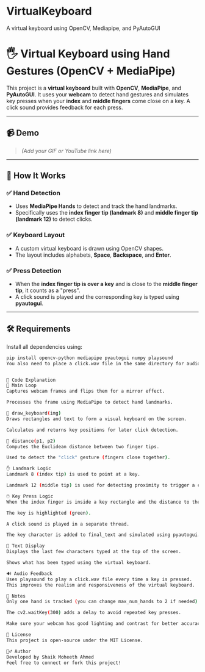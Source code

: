 # VirtualKeyboard
A virtual keyboard using OpenCV, Mediapipe, and PyAutoGUI

# 🖐️ Virtual Keyboard using Hand Gestures (OpenCV + MediaPipe)

This project is a **virtual keyboard** built with **OpenCV**, **MediaPipe**, and **PyAutoGUI**. It uses your **webcam** to detect hand gestures and simulates key presses when your **index** and **middle fingers** come close on a key. A click sound provides feedback for each press.

---

## 📹 Demo
> *(Add your GIF or YouTube link here)*

---

## 🧠 How It Works

### ✅ Hand Detection
- Uses **MediaPipe Hands** to detect and track the hand landmarks.
- Specifically uses the **index finger tip (landmark 8)** and **middle finger tip (landmark 12)** to detect clicks.

### ✅ Keyboard Layout
- A custom virtual keyboard is drawn using OpenCV shapes.
- The layout includes alphabets, **Space**, **Backspace**, and **Enter**.

### ✅ Press Detection
- When the **index finger tip is over a key** and is close to the **middle finger tip**, it counts as a "press".
- A click sound is played and the corresponding key is typed using **pyautogui**.

---

## 🛠️ Requirements

Install all dependencies using:

```bash
pip install opencv-python mediapipe pyautogui numpy playsound
You also need to place a click.wav file in the same directory for audio feedback.


🧾 Code Explanation
🔁 Main Loop
Captures webcam frames and flips them for a mirror effect.

Processes the frame using MediaPipe to detect hand landmarks.

🎯 draw_keyboard(img)
Draws rectangles and text to form a visual keyboard on the screen.

Calculates and returns key positions for later click detection.

📏 distance(p1, p2)
Computes the Euclidean distance between two finger tips.

Used to detect the "click" gesture (fingers close together).

✋ Landmark Logic
Landmark 8 (index tip) is used to point at a key.

Landmark 12 (middle tip) is used for detecting proximity to trigger a click.

🖱️ Key Press Logic
When the index finger is inside a key rectangle and the distance to the middle finger is small:

The key is highlighted (green).

A click sound is played in a separate thread.

The key character is added to final_text and simulated using pyautogui.

🧾 Text Display
Displays the last few characters typed at the top of the screen.

Shows what has been typed using the virtual keyboard.

🔊 Audio Feedback
Uses playsound to play a click.wav file every time a key is pressed.
This improves the realism and responsiveness of the virtual keyboard.

📌 Notes
Only one hand is tracked (you can change max_num_hands to 2 if needed).

The cv2.waitKey(300) adds a delay to avoid repeated key presses.

Make sure your webcam has good lighting and contrast for better accuracy.

📃 License
This project is open-source under the MIT License.

🙋‍♂️ Author
Developed by Shaik Moheeth Ahmed
Feel free to connect or fork this project!
